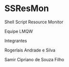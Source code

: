 # SSResMon
Shell Script Resource Monitor

<bold>Equipe LMQW</bold>

<bold>Integrantes</bold><p>
Rogerlais Andrade e Silva<p>
Samir Cipriano de Souza Filho<p>

